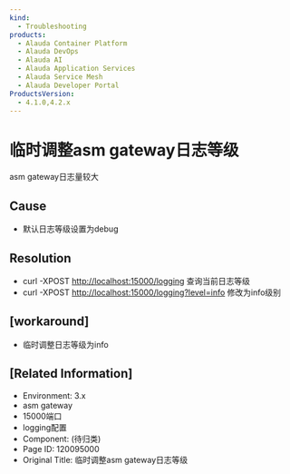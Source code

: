```yaml
---
kind:
  - Troubleshooting
products:
  - Alauda Container Platform
  - Alauda DevOps
  - Alauda AI
  - Alauda Application Services
  - Alauda Service Mesh
  - Alauda Developer Portal
ProductsVersion:
  - 4.1.0,4.2.x
---
```

<!-- A type of document that involves encountering a fault, diagnosing it, performing root cause analysis, and providing solutions. -->

# 临时调整asm gateway日志等级

asm gateway日志量较大

## Cause
- 默认日志等级设置为debug

## Resolution
- curl -XPOST <http://localhost:15000/logging> 查询当前日志等级
- curl -XPOST <http://localhost:15000/logging?level=info> 修改为info级别

## [workaround]
- 临时调整日志等级为info

## [Related Information]
- Environment: 3.x
- asm gateway
- 15000端口
- logging配置
- Component: (待归类)
- Page ID: 120095000
- Original Title: 临时调整asm gateway日志等级
